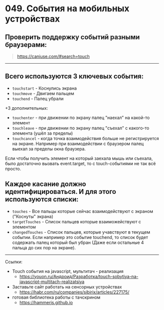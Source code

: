 # 049. События на мобильных устройствах

## Проверить поддержку событий разными браузерами:

> <https://caniuse.com/#search=touch>

---

## Всего используются 3 ключевых события:
- `touchstart` - Коснулись экрана
- `touchmove` - Двигаем пальцем
- `touchend` - Палец убрали

+3 дополнительных:
- `touchenter` - при движении по экрану палец "наехал" на какой-то элемент
- `touchleave` - при движении по экрану палец "съехал" с какого-то элемента (ушёл за пределы)
- `touchcancel` - когда точка взаимодействия больше не регистрируется на экране. Например при взаимодействии с браузером палец выехал за пределы окна браузера.

Если чтобы получить элемент на который заехала мышь или съехала, было достаточно вызвать event.target, то с touch-событиями не так всё просто.

## Каждое касание должно идентифицироваться. И для этого используются списки:
- `touches` - Все пальцы которые сейчас взаимодействуют с экраном ("Коснуты" экрана)
- `targetTouches` - Список пальцев которые взаиможействуют с элементом
- `changedTouches` - Список пальцев, которые учавствуют в текущем событии. Если например это событие touchend, то список будет содержать палец который был убран (Даже если остальные 4 пальца до сих пор на экране).

---

Ссылки:

- Touch события на javascript, мультитач - реализация
	- https://youon.ru/Андроид/Разработка/touch-sobytiya-na-javascript-multitach-realizatsiya
- Заставьте сайт работать на сенсорных устройствах
	- https://habr.com/ru/companies/sibirix/articles/227175/
- готовая библиотека работы с тачскрином
	- https://hammerjs.github.io